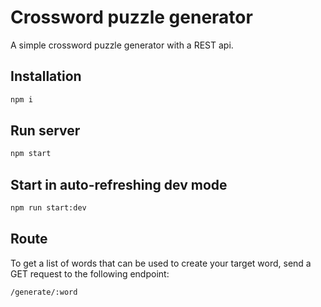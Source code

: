 # Crossword puzzle generator

A simple crossword puzzle generator with a REST api.

## Installation

```bash
npm i
```

## Run server

```bash
npm start
```

## Start in auto-refreshing dev mode

```bash
npm run start:dev
```

## Route

To get a list of words that can be used to create your target word, send a GET request to the following endpoint:

```bash
/generate/:word
```
